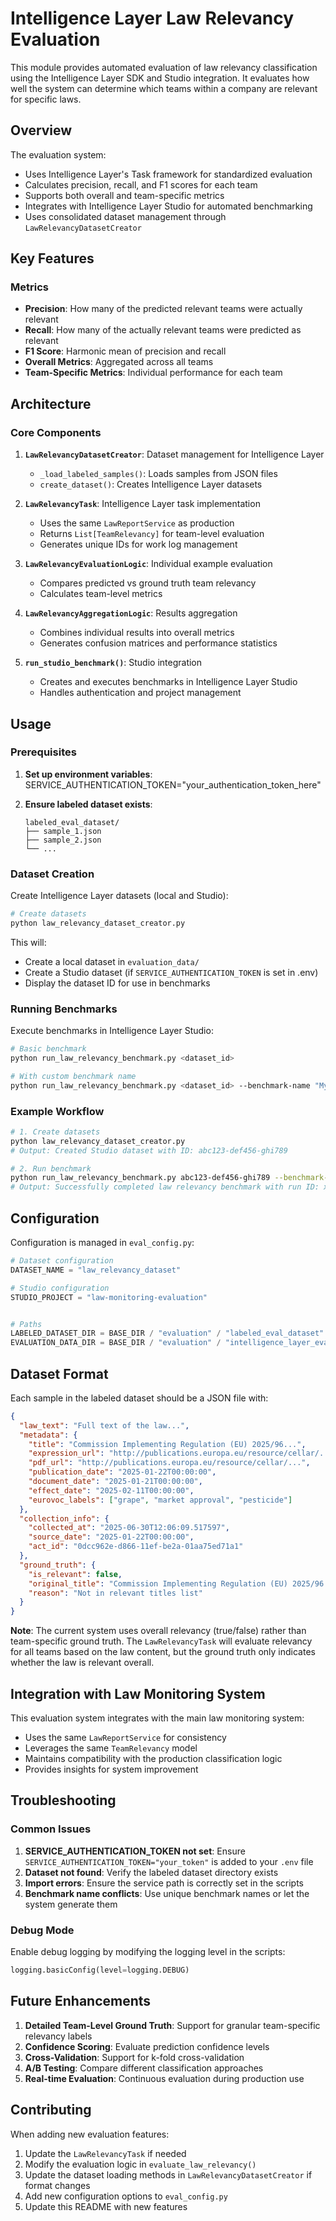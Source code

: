 # Intelligence Layer Law Relevancy Evaluation

This module provides automated evaluation of law relevancy classification using the Intelligence Layer SDK and Studio integration. It evaluates how well the system can determine which teams within a company are relevant for specific laws.

## Overview

The evaluation system:
- Uses Intelligence Layer's Task framework for standardized evaluation
- Calculates precision, recall, and F1 scores for each team
- Supports both overall and team-specific metrics
- Integrates with Intelligence Layer Studio for automated benchmarking
- Uses consolidated dataset management through `LawRelevancyDatasetCreator`

## Key Features

### Metrics
- **Precision**: How many of the predicted relevant teams were actually relevant
- **Recall**: How many of the actually relevant teams were predicted as relevant
- **F1 Score**: Harmonic mean of precision and recall
- **Overall Metrics**: Aggregated across all teams
- **Team-Specific Metrics**: Individual performance for each team

## Architecture

### Core Components

1. **`LawRelevancyDatasetCreator`**: Dataset management for Intelligence Layer
   - `_load_labeled_samples()`: Loads samples from JSON files
   - `create_dataset()`: Creates Intelligence Layer datasets

2. **`LawRelevancyTask`**: Intelligence Layer task implementation
   - Uses the same `LawReportService` as production
   - Returns `List[TeamRelevancy]` for team-level evaluation
   - Generates unique IDs for work log management

3. **`LawRelevancyEvaluationLogic`**: Individual example evaluation
   - Compares predicted vs ground truth team relevancy
   - Calculates team-level metrics

4. **`LawRelevancyAggregationLogic`**: Results aggregation
   - Combines individual results into overall metrics
   - Generates confusion matrices and performance statistics

5. **`run_studio_benchmark()`**: Studio integration
   - Creates and executes benchmarks in Intelligence Layer Studio
   - Handles authentication and project management

## Usage

### Prerequisites

1. **Set up environment variables**:
SERVICE_AUTHENTICATION_TOKEN="your_authentication_token_here"

2. **Ensure labeled dataset exists**:
   ```
   labeled_eval_dataset/
   ├── sample_1.json
   ├── sample_2.json
   └── ...
   ```

### Dataset Creation

Create Intelligence Layer datasets (local and Studio):

```bash
# Create datasets
python law_relevancy_dataset_creator.py
```

This will:
- Create a local dataset in `evaluation_data/`
- Create a Studio dataset (if `SERVICE_AUTHENTICATION_TOKEN` is set in .env)
- Display the dataset ID for use in benchmarks

### Running Benchmarks

Execute benchmarks in Intelligence Layer Studio:

```bash
# Basic benchmark
python run_law_relevancy_benchmark.py <dataset_id>

# With custom benchmark name
python run_law_relevancy_benchmark.py <dataset_id> --benchmark-name "My Custom Benchmark"
```

### Example Workflow

```bash
# 1. Create datasets
python law_relevancy_dataset_creator.py
# Output: Created Studio dataset with ID: abc123-def456-ghi789

# 2. Run benchmark
python run_law_relevancy_benchmark.py abc123-def456-ghi789 --benchmark-name "Law Relevancy Test"
# Output: Successfully completed law relevancy benchmark with run ID: xyz789-abc123-def456
```

## Configuration

Configuration is managed in `eval_config.py`:

```python
# Dataset configuration
DATASET_NAME = "law_relevancy_dataset"

# Studio configuration
STUDIO_PROJECT = "law-monitoring-evaluation"


# Paths
LABELED_DATASET_DIR = BASE_DIR / "evaluation" / "labeled_eval_dataset"
EVALUATION_DATA_DIR = BASE_DIR / "evaluation" / "intelligence_layer_eval" / "evaluation_data"
```

## Dataset Format

Each sample in the labeled dataset should be a JSON file with:

```json
{
  "law_text": "Full text of the law...",
  "metadata": {
    "title": "Commission Implementing Regulation (EU) 2025/96...",
    "expression_url": "http://publications.europa.eu/resource/cellar/...",
    "pdf_url": "http://publications.europa.eu/resource/cellar/...",
    "publication_date": "2025-01-22T00:00:00",
    "document_date": "2025-01-21T00:00:00",
    "effect_date": "2025-02-11T00:00:00",
    "eurovoc_labels": ["grape", "market approval", "pesticide"]
  },
  "collection_info": {
    "collected_at": "2025-06-30T12:06:09.517597",
    "source_date": "2025-01-22T00:00:00",
    "act_id": "0dcc962e-d866-11ef-be2a-01aa75ed71a1"
  },
  "ground_truth": {
    "is_relevant": false,
    "original_title": "Commission Implementing Regulation (EU) 2025/96...",
    "reason": "Not in relevant titles list"
  }
}
```

**Note**: The current system uses overall relevancy (true/false) rather than team-specific ground truth. The `LawRelevancyTask` will evaluate relevancy for all teams based on the law content, but the ground truth only indicates whether the law is relevant overall.

## Integration with Law Monitoring System

This evaluation system integrates with the main law monitoring system:

- Uses the same `LawReportService` for consistency
- Leverages the same `TeamRelevancy` model
- Maintains compatibility with the production classification logic
- Provides insights for system improvement

## Troubleshooting

### Common Issues

1. **SERVICE_AUTHENTICATION_TOKEN not set**: Ensure `SERVICE_AUTHENTICATION_TOKEN="your_token"` is added to your `.env` file
2. **Dataset not found**: Verify the labeled dataset directory exists
3. **Import errors**: Ensure the service path is correctly set in the scripts
4. **Benchmark name conflicts**: Use unique benchmark names or let the system generate them

### Debug Mode

Enable debug logging by modifying the logging level in the scripts:

```python
logging.basicConfig(level=logging.DEBUG)
```

## Future Enhancements

1. **Detailed Team-Level Ground Truth**: Support for granular team-specific relevancy labels
2. **Confidence Scoring**: Evaluate prediction confidence levels
3. **Cross-Validation**: Support for k-fold cross-validation
4. **A/B Testing**: Compare different classification approaches
5. **Real-time Evaluation**: Continuous evaluation during production use

## Contributing

When adding new evaluation features:

1. Update the `LawRelevancyTask` if needed
2. Modify the evaluation logic in `evaluate_law_relevancy()`
3. Update the dataset loading methods in `LawRelevancyDatasetCreator` if format changes
4. Add new configuration options to `eval_config.py`
5. Update this README with new features 
